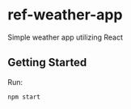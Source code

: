 # ref-weather-app
Simple weather app utilizing React


## Getting Started

Run:

```sh
npm start
```

